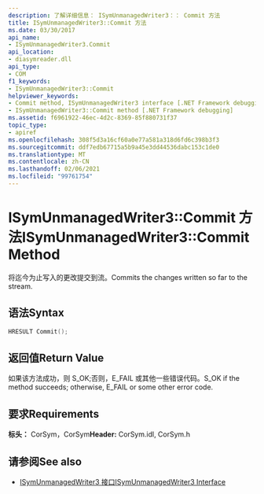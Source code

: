 ```yaml
---
description: 了解详细信息： ISymUnmanagedWriter3：： Commit 方法
title: ISymUnmanagedWriter3::Commit 方法
ms.date: 03/30/2017
api_name:
- ISymUnmanagedWriter3.Commit
api_location:
- diasymreader.dll
api_type:
- COM
f1_keywords:
- ISymUnmanagedWriter3::Commit
helpviewer_keywords:
- Commit method, ISymUnmanagedWriter3 interface [.NET Framework debugging]
- ISymUnmanagedWriter3::Commit method [.NET Framework debugging]
ms.assetid: f6961922-46ec-4d2c-8369-85f880731f37
topic_type:
- apiref
ms.openlocfilehash: 308f5d3a16cf60a0e77a581a318d6fd6c398b3f3
ms.sourcegitcommit: ddf7edb67715a5b9a45e3dd44536dabc153c1de0
ms.translationtype: MT
ms.contentlocale: zh-CN
ms.lasthandoff: 02/06/2021
ms.locfileid: "99761754"
---
```

# <a name="isymunmanagedwriter3commit-method"></a><span data-ttu-id="1d90f-103">ISymUnmanagedWriter3::Commit 方法</span><span class="sxs-lookup"><span data-stu-id="1d90f-103">ISymUnmanagedWriter3::Commit Method</span></span>

<span data-ttu-id="1d90f-104">将迄今为止写入的更改提交到流。</span><span class="sxs-lookup"><span data-stu-id="1d90f-104">Commits the changes written so far to the stream.</span></span>  
  
## <a name="syntax"></a><span data-ttu-id="1d90f-105">语法</span><span class="sxs-lookup"><span data-stu-id="1d90f-105">Syntax</span></span>  
  
```cpp  
HRESULT Commit();  
```  
  
## <a name="return-value"></a><span data-ttu-id="1d90f-106">返回值</span><span class="sxs-lookup"><span data-stu-id="1d90f-106">Return Value</span></span>  

 <span data-ttu-id="1d90f-107">如果该方法成功，则 S_OK;否则，E_FAIL 或其他一些错误代码。</span><span class="sxs-lookup"><span data-stu-id="1d90f-107">S_OK if the method succeeds; otherwise, E_FAIL or some other error code.</span></span>  
  
## <a name="requirements"></a><span data-ttu-id="1d90f-108">要求</span><span class="sxs-lookup"><span data-stu-id="1d90f-108">Requirements</span></span>  

 <span data-ttu-id="1d90f-109">**标头：** CorSym，CorSym</span><span class="sxs-lookup"><span data-stu-id="1d90f-109">**Header:** CorSym.idl, CorSym.h</span></span>  
  
## <a name="see-also"></a><span data-ttu-id="1d90f-110">请参阅</span><span class="sxs-lookup"><span data-stu-id="1d90f-110">See also</span></span>

- [<span data-ttu-id="1d90f-111">ISymUnmanagedWriter3 接口</span><span class="sxs-lookup"><span data-stu-id="1d90f-111">ISymUnmanagedWriter3 Interface</span></span>](isymunmanagedwriter3-interface.md)
